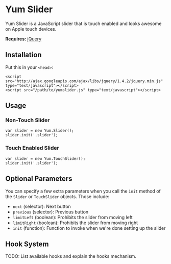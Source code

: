 # Yum Slider

Yum Slider is a JavaScript slider that is touch enabled and looks awesome on Apple touch devices.

**Requires:** [jQuery](http://github.com/jquery/jquery)

## Installation

Put this in your `<head>`:

    <script src="http://ajax.googleapis.com/ajax/libs/jquery/1.4.2/jquery.min.js" type="text/javascript"></script>
    <script src="/path/to/yumslider.js" type="text/javascript"></script>

## Usage

### Non-Touch Slider

    var slider = new Yum.Slider();
    slider.init('.slider');

### Touch Enabled Slider

    var slider = new Yum.TouchSlider();
    slider.init('.slider');

## Optional Parameters

You can specify a few extra parameters when you call the `init` method of the `Slider` or `TouchSlider` objects. Those include:

- `next` (selector): Next button
- `previous` (selector): Previous button
- `limitLeft` (boolean): Prohibits the slider from moving left
- `limitRight` (boolean): Prohibits the slider from moving right
- `init` (function): Function to invoke when we're done setting up the slider

## Hook System

TODO: List available hooks and explain the hooks mechanism.
